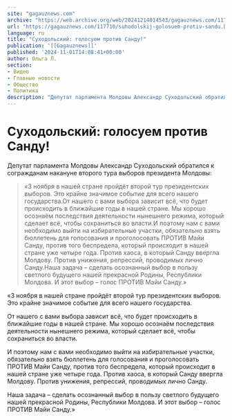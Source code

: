 ```yaml
---
site: "gagauznews.com"
archive: "https://web.archive.org/web/20241214014543/gagauznews.com/117710/suhodolskij-golosuem-protiv-sandu.html"
url: "https://gagauznews.com/117710/suhodolskij-golosuem-protiv-sandu.html"
language: ru
title: "Суходольский: голосуем против Санду!"
publication: '[[Gagauznews]]'
published: '2024-11-01T14:08:41+00:00'
author: Ольга Л.
section:
- Видео
- Главные новости
- Общество
- Политика
description: "Депутат парламента Молдовы Александр Суходольский обратился к согражданам накануне второго тура выборов президента Молдовы: «3 ноября в нашей стране пройдёт второй тур президентских выборов. Это крайне значимое событие для всего нашего государства. От нашего с вами выбора зависит всё, что будет происходить в ближайшие годы в нашей стране. Мы хорошо осознаём последствия деятельности нынешнего режима, который сделает всё, чтобы сохраниться во власти. И поэтому нам с вами необходимо выйти на избирательные участки, обязательно взять бюллетень для голосования и проголосовать ПРОТИВ Майи Санду, против того беспредела, который происходит в нашей стране уже четыре года. Против хаоса, в который Санду ввергла Молдову. […]"
---
```


# Суходольский: голосуем против Санду!

Депутат парламента Молдовы Александр Суходольский обратился к согражданам накануне второго тура выборов президента Молдовы:

> «3 ноября в нашей стране пройдёт второй тур президентских выборов. Это крайне значимое событие для всего нашего государства.От нашего с вами выбора зависит всё, что будет происходить в ближайшие годы в нашей стране. Мы хорошо осознаём последствия деятельности нынешнего режима, который сделает всё, чтобы сохраниться во власти.И поэтому нам с вами необходимо выйти на избирательные участки, обязательно взять бюллетень для голосования и проголосовать ПРОТИВ Майи Санду, против того беспредела, который происходит в нашей стране уже четыре года. Против хаоса, в который Санду ввергла Молдову. Против унижения, репрессий, проводимых лично Санду.Наша задача – сделать осознанный выбор в пользу светлого будущего нашей прекрасной Родины, Республики Молдова. И этот выбор – голос ПРОТИВ Майи Санду.»

«3 ноября в нашей стране пройдёт второй тур президентских выборов. Это крайне значимое событие для всего нашего государства.

От нашего с вами выбора зависит всё, что будет происходить в ближайшие годы в нашей стране. Мы хорошо осознаём последствия деятельности нынешнего режима, который сделает всё, чтобы сохраниться во власти.

И поэтому нам с вами необходимо выйти на избирательные участки, обязательно взять бюллетень для голосования и проголосовать ПРОТИВ Майи Санду, против того беспредела, который происходит в нашей стране уже четыре года. Против хаоса, в который Санду ввергла Молдову. Против унижения, репрессий, проводимых лично Санду.

Наша задача – сделать осознанный выбор в пользу светлого будущего нашей прекрасной Родины, Республики Молдова. И этот выбор – голос ПРОТИВ Майи Санду.»
